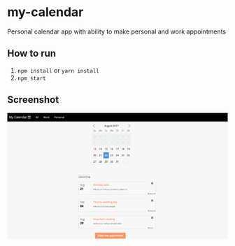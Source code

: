 # my-calendar
Personal calendar app with ability to make personal and work appointments

## How to run

1. `npm install` or `yarn install`
2. `npm start`

## Screenshot

![Screenshot](screenshot.png?raw=true "Screenshot")



